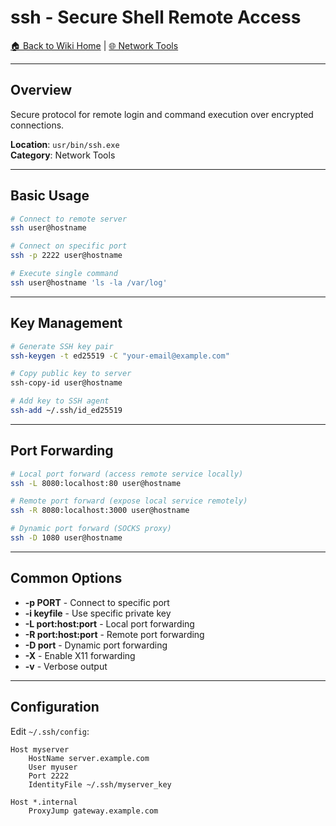 # ssh - Secure Shell Remote Access

[🏠 Back to Wiki Home](../index.md) | [🌐 Network Tools](../categories/network.md)

---

## Overview

Secure protocol for remote login and command execution over encrypted connections.

**Location**: `usr/bin/ssh.exe`  
**Category**: Network Tools

---

## Basic Usage

```bash
# Connect to remote server
ssh user@hostname

# Connect on specific port
ssh -p 2222 user@hostname

# Execute single command
ssh user@hostname 'ls -la /var/log'
```

---

## Key Management

```bash
# Generate SSH key pair
ssh-keygen -t ed25519 -C "your-email@example.com"

# Copy public key to server
ssh-copy-id user@hostname

# Add key to SSH agent
ssh-add ~/.ssh/id_ed25519
```

---

## Port Forwarding

```bash
# Local port forward (access remote service locally)
ssh -L 8080:localhost:80 user@hostname

# Remote port forward (expose local service remotely)
ssh -R 8080:localhost:3000 user@hostname

# Dynamic port forward (SOCKS proxy)
ssh -D 1080 user@hostname
```

---

## Common Options

- **-p PORT** - Connect to specific port
- **-i keyfile** - Use specific private key
- **-L port:host:port** - Local port forwarding
- **-R port:host:port** - Remote port forwarding
- **-D port** - Dynamic port forwarding
- **-X** - Enable X11 forwarding
- **-v** - Verbose output

---

## Configuration

Edit `~/.ssh/config`:

```
Host myserver
    HostName server.example.com
    User myuser
    Port 2222
    IdentityFile ~/.ssh/myserver_key
    
Host *.internal
    ProxyJump gateway.example.com
```